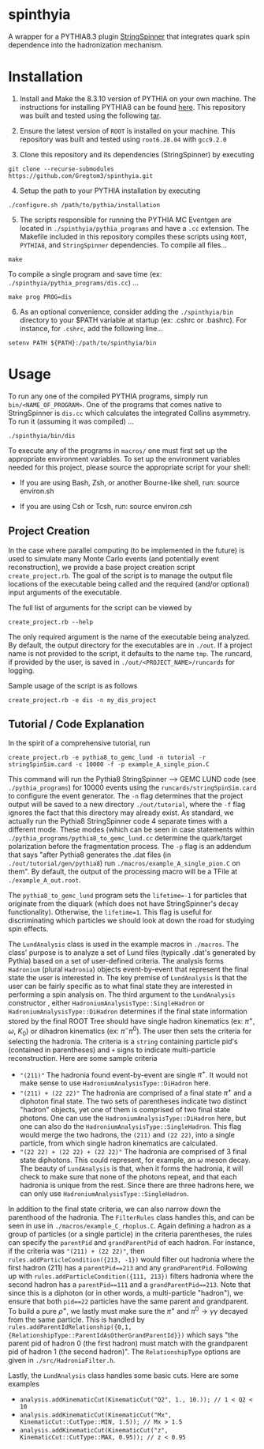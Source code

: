 # spinthyia

A wrapper for a PYTHIA8.3 plugin [StringSpinner](https://arxiv.org/abs/2105.09730) that integrates quark spin dependence into the hadronization mechanism. 

# Installation

1. Install and Make the 8.3.10 version of PYTHIA on your own machine. The instructions for installing PYTHIA8 can be found [here](https://pythia.org/). This repository was built and tested using the following [tar](https://pythia.org/download/pythia83/pythia8310.tgz).

2. Ensure the latest version of `ROOT` is installed on your machine. This repository was built and tested using `root6.28.04` with `gcc9.2.0`

3. Clone this repository and its dependencies (StringSpinner) by executing
 
```
git clone --recurse-submodules https://github.com/Gregtom3/spinthyia.git
```

4. Setup the path to your PYTHIA installation by executing

```
./configure.sh /path/to/pythia/installation
```

5. The scripts responsible for running the PYTHIA MC Eventgen are located in `./spinthyia/pythia_programs` and have a `.cc` extension. The Makefile included in this repository compiles these scripts using `ROOT`, `PYTHIA8`, and `StringSpinner` dependencies. To compile all files...

```
make
```

To compile a single program and save time (ex: `./spinthyia/pythia_programs/dis.cc`) ...

```
make prog PROG=dis
```

6. As an optional convenience, consider adding the `./spinthyia/bin` directory to your $PATH variable at startup (ex: .cshrc or .bashrc). For instance, for `.cshrc`, add the following line...

```
setenv PATH ${PATH}:/path/to/spinthyia/bin
```


# Usage

To run any one of the compiled PYTHIA programs, simply run `bin/<NAME_OF_PROGRAM>`. One of the programs that comes native to StringSpinner is `dis.cc` which calculates the integrated Collins asymmetry. To run it (assuming it was compiled) ...

`./spinthyia/bin/dis`

To execute any of the programs in `macros/` one must first set up the appropriate environment variables. To set up the environment variables needed for this project, please source the appropriate script for your shell:

- If you are using Bash, Zsh, or another Bourne-like shell, run:
  source environ.sh

- If you are using Csh or Tcsh, run:
  source environ.csh

## Project Creation

In the case where parallel computing (to be implemented in the future) is used to simulate many Monte Carlo events (and potentially event reconstruction), we provide a base project creation script `create_project.rb`. The goal of the script is to manage the output file locations of the executable being called and the required (and/or optional) input arguments of the executable. 

The full list of arguments for the script can be viewed by

```
create_project.rb --help
```

The only required argument is the name of the executable being analyzed. By default, the output directory for the executables are in `./out`. If a project name is not provided to the script, it defaults to the name `tmp`. The runcard, if provided by the user, is saved in `./out/<PROJECT_NAME>/runcards` for logging. 

Sample usage of the script is as follows

```
create_project.rb -e dis -n my_dis_project
```

## Tutorial / Code Explanation

In the spirit of a comprehensive tutorial, run

```
create_project.rb -e pythia8_to_gemc_lund -n tutorial -r stringSpinSim.card -c 10000 -f -p example_A_single_pion.C
```

This command will run the Pythia8 StringSpinner --> GEMC LUND code (see `./pythia_programs`) for 10000 events using the `runcards/stringSpinSim.card` to configure the event generator. The `-n` flag determines that the project output will be saved to a new directory `./out/tutorial`, where the `-f` flag ignores the fact that this directory may already exist. As standard, we actually run the Pythia8 StringSpinner code 4 separate times with a different mode. These modes (which can be seen in case statements within `./pythia_programs/pythia8_to_gemc_lund.cc` determine the quark/target polarization before the fragmentation process. The `-p` flag is an addendum that says "after Pythia8 generates the .dat files (in `./out/tutorial/gen/pythia8`) run `./macros/example_A_single_pion.C` on them". By default, the output of the processing macro will be a TFile at `./example_A_out.root`. 

The `pythia8_to_gemc_lund` program sets the `lifetime=-1` for particles that originate from the diquark (which does not have StringSpinner's decay functionality). Otherwise, the `lifetime=1`. This flag is useful for discriminating which particles we should look at down the road for studying spin effects.

The `LundAnalysis` class is used in the example macros in `./macros`. The class' purpose is to analyze a set of Lund files (typically .dat's generated by Pythia) based on a set of user-defined criteria. The analysis forms `Hadronium` (plural `Hadronia`) objects event-by-event that represent the final state the user is interested in. The key premise of `LundAnalysis` is that the user can be fairly specific as to what final state they are interested in performing a spin analysis on. The third argument to the `LundAnalysis` constructor , either `HadroniumAnalysisType::SingleHadron` or `HadroniumAnalysisType::DiHadron` determines if the final state information stored by the final ROOT Tree should have single hadron kinematics (ex: $\pi^{+}$, $\omega$, $K_{0}$) or dihadron kinematics (ex: $\pi^{-}\pi^{0}$). The user then sets the criteria for selecting the hadronia. The criteria is a `string` containing particle pid's (contained in parentheses) and `+` signs to indicate multi-particle reconstruction. Here are some sample criteria

- `"(211)"` The hadronia found event-by-event are single $\pi^{+}$. It would not make sense to use `HadroniumAnalysisType::DiHadron` here.
- `"(211) + (22 22)"` The hadronia are comprised of a final state $\pi^{+}$ and a diphoton final state. The two sets of parentheses indicate two distinct "hadron" objects, yet one of them is comprised of two final state photons. One can use the `HadroniumAnalysisType::DiHadron` here,  but one can also do the `HadroniumAnalysisType::SingleHadron`. This flag would merge the two hadrons, the `(211)` and `(22 22)`, into a single particle, from which single hadron kinematics are calculated.
- `"(22 22) + (22 22) + (22 22)"` The hadronia are comprised of 3 final state diphotons. This could represent, for example, an $\omega$ meson decay. The beauty of `LundAnalysis` is that, when it forms the hadronia, it will check to make sure that none of the photons repeat, and that each hadronia is unique from the rest. Since there are three hadrons here, we can only use `HadroniumAnalysisType::SingleHadron`.

In addition to the final state criteria, we can also narrow down the parenthood of the hadronia. The `FilterRules` class handles this, and can be seen in use in `./macros/example_C_rhoplus.C`. Again defining a hadron as a group of particles (or a single particle) in the criteria parentheses, the rules can specify the `parentPid` and `grandParentPid` of each hadron. For instance, if the criteria was `"(211) + (22 22)"`, then `rules.addParticleCondition({213, -1})` would filter out hadronia where the first hadron (211) has a `parentPid==213` and any `grandParentPid`. Following up with `rules.addParticleCondition({111, 213})` filters hadronia where the second hadron has a `parentPid==111` and a `grandParentPid==213`. Note that since this is a diphoton (or in other words, a multi-particle "hadron"), we ensure that both `pid==22` particles have the same parent and grandparent. To build a pure $\rho^{+}$, we lastly must make sure the $\pi^{+}$ and $\pi^{0}\rightarrow\gamma\gamma$ decayed from the same particle. This is handled by `rules.addParentIdRelationship({0,1,{RelationshipType::ParentIdAsOtherGrandParentId}})` which says "the parent pid of hadron 0 (the first hadron) must match with the grandparent pid of  hadron 1 (the second hadron)". The `RelationshipType` options are given in `./src/HadroniaFilter.h`.

Lastly, the `LundAnalysis` class handles some basic cuts. Here are some examples

- `analysis.addKinematicCut(KinematicCut("Q2", 1., 10.)); // 1 < Q2 < 10` 
- `analysis.addKinematicCut(KinematicCut("Mx", KinematicCut::CutType::MIN, 1.5)); // Mx > 1.5`
- `analysis.addKinematicCut(KinematicCut("z", KinematicCut::CutType::MAX, 0.95)); // z < 0.95`
 


